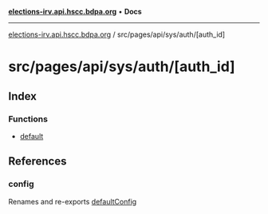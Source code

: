 [**elections-irv.api.hscc.bdpa.org**](../../../../../../README.md) • **Docs**

***

[elections-irv.api.hscc.bdpa.org](../../../../../../README.md) / src/pages/api/sys/auth/\[auth\_id\]

# src/pages/api/sys/auth/\[auth\_id\]

## Index

### Functions

- [default](functions/default.md)

## References

### config

Renames and re-exports [defaultConfig](../../../../../backend/api/variables/defaultConfig.md)
